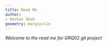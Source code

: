 ```yaml
---
title: Read Me
author:
- Keshav Shah
geometry: margin=lin
---
```


_Welcome to the read me for GRQ02 git project_
